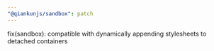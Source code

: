```yaml
---
"@qiankunjs/sandbox": patch
---
```


fix(sandbox): compatible with dynamically appending stylesheets to detached containers
